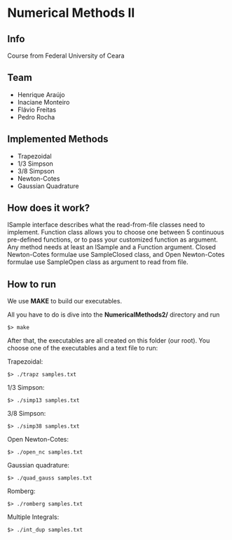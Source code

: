 Numerical Methods II
=================

## Info
Course from Federal University of Ceara


## Team

* Henrique Araújo
* Inaciane Monteiro
* Flávio Freitas
* Pedro Rocha

## Implemented Methods

* Trapezoidal
* 1/3 Simpson
* 3/8 Simpson
* Newton-Cotes
* Gaussian Quadrature

## How does it work?
ISample interface describes what the read-from-file classes need to implement.
Function class allows you to choose one between 5 continuous pre-defined functions,
or to pass your customized function as argument.
Any method needs at least an ISample and a Function argument.
Closed Newton-Cotes formulae use SampleClosed class, and Open Newton-Cotes formulae
use SampleOpen class as argument to read from file.

## How to run

We use **MAKE** to build our executables.

All you have to do is dive into the **NumericalMethods2/** directory and run

```
$> make
```

After that, the executables are all created on this folder (our root). 
You choose one of the executables and a text file to run:

Trapezoidal:

```
$> ./trapz samples.txt
```

1/3 Simpson:

```
$> ./simp13 samples.txt
```

3/8 Simpson:

```
$> ./simp38 samples.txt
```

Open Newton-Cotes:

```
$> ./open_nc samples.txt
```

Gaussian quadrature:

```
$> ./quad_gauss samples.txt
```

Romberg:

```
$> ./romberg samples.txt
```

Multiple Integrals:

```
$> ./int_dup samples.txt
```



